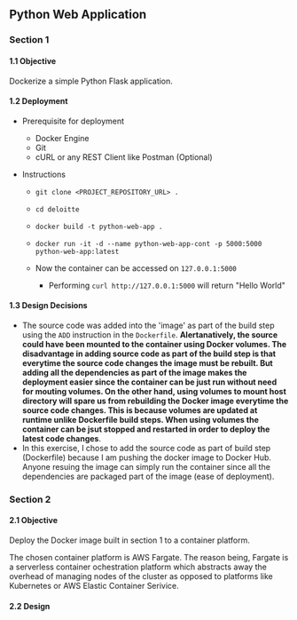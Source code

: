 ## Python Web Application

### Section 1

#### 1.1 Objective
Dockerize a simple Python Flask application.

#### 1.2 Deployment
- Prerequisite for deployment
    - Docker Engine
    - Git
    - cURL or any REST Client like Postman (Optional)

- Instructions
    - `git clone <PROJECT_REPOSITORY_URL> .`
    - `cd deloitte`
    -  `docker build -t python-web-app .`
    -  `docker run -it -d --name python-web-app-cont -p 5000:5000 python-web-app:latest` 

    - Now the container can be accessed on `127.0.0.1:5000`
        - Performing `curl http://127.0.0.1:5000` will return "Hello World"

#### 1.3 Design Decisions
- The source code was added into the 'image' as part of the build step using the `ADD` instruction in the `Dockerfile`. **Alertanatively, the source could have been mounted to the container using Docker volumes. The disadvantage in adding source code as part of the build step is that everytime the source code changes the image must be rebuilt. But adding all the dependencies as part of the image makes the deployment easier since the container can be just run without need for mouting volumes. On the other hand, using volumes to mount host directory will spare us from rebuilding the Docker image everytime the source code changes. This is because volumes are updated at runtime unlike Dockerfile build steps. When using volumes the container can be jsut stopped and restarted in order to deploy the latest code changes**. 
- In this exercise, I chose to add the source code as part of build step (Dockerfile) because I am pushing the docker image to Docker Hub. Anyone resuing the image can simply run the container since all the dependencies are packaged part of the image (ease of deployment).


### Section 2

#### 2.1 Objective
Deploy the Docker image built in section 1 to a container platform.

The chosen container platform is AWS Fargate. The reason being, Fargate is a serverless container ochestration platform which abstracts away the overhead of managing nodes of the cluster as opposed to platforms like Kubernetes or AWS Elastic Container Serivice. 

#### 2.2 Design





